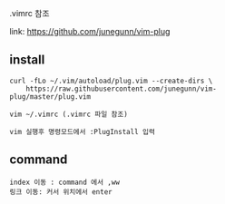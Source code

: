 
.vimrc 참조

link: https://github.com/junegunn/vim-plug

## install
```
curl -fLo ~/.vim/autoload/plug.vim --create-dirs \
    https://raw.githubusercontent.com/junegunn/vim-plug/master/plug.vim
    
vim ~/.vimrc (.vimrc 파일 참조)

vim 실행후 명령모드에서 :PlugInstall 입력
```

## command
```
index 이동 : command 에서 ,ww
링크 이동: 커서 위치에서 enter
```
